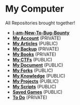 # My Computer
All Repositories brought together!

* **[I-am-New-To-Bug-Bounty](https://github.com/machinexa2/I-Am-New-To-Bug-Bounty)**
* **[My Account](https://github.com/machinexa2/My-Account)** (PRIVATE)
* **[My Articles](https://github.com/machinexa2/My-Articles)** (PUBLIC)
* **[My Backup](https://github.com/machinexa2/My-Backup)** (PRIVATE)
* **[My Books](https://github.com/machinexa2/My-Books)** (PRIVATE)
* **[My CTFs](https://github.com/machinexa2/My-CTFs)** (PUBLIC)
* **[My Document](https://github.com/machinexa2/My-Documents)** (PUBLIC)
* **[My Forks](https://github.com/machinexa2/My-Forks)** (PUBLIC)
* **[My Knowledge](https://github.com/machinexa2/My-Knowledge)** (PUBLIC)
* **[My Projects](https://github.com/machinexa2/My-Projects)** (PUBLIC)
* **[My Scripts](https://github.com/machinexa2/My-Scripts)** (PUBLIC)
* **[Saved Games](https://github.com/machinexa2/Saved-Games)** (PUBLIC)
* **[To Do](https://github.com/machinexa2/To-Do)** (PRIVATE)
